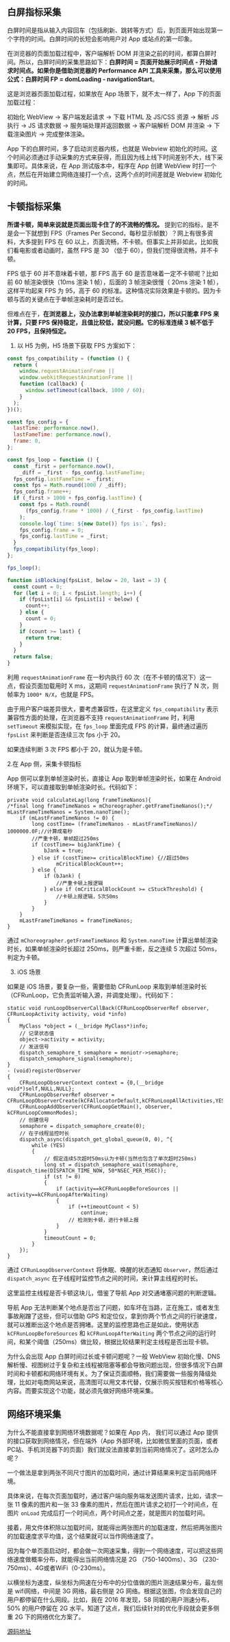 ## 白屏指标采集

白屏时间是指从输入内容回车（包括刷新、跳转等方式）后，到页面开始出现第一个字符的时间。白屏时间的长短会影响用户对 App 或站点的第一印象。

在浏览器的页面加载过程中，客户端解析 DOM 并渲染之前的时间，都算白屏时间。所以，白屏时间的采集思路如下：**白屏时间 = 页面开始展示时间点 - 开始请求时间点。如果你是借助浏览器的 Performance API 工具来采集，那么可以使用公式：白屏时间 FP = domLoading - navigationStart**。

这是浏览器页面加载过程，如果放在 App 场景下，就不太一样了，App 下的页面加载过程：

初始化 WebView -> 客户端发起请求 -> 下载 HTML 及 JS/CSS 资源 -> 解析 JS 执行 -> JS 请求数据 -> 服务端处理并返回数据 -> 客户端解析 DOM 并渲染 -> 下载渲染图片 -> 完成整体渲染。

App 下的白屏时间，多了启动浏览器内核，也就是 Webview 初始化的时间。这个时间必须通过手动采集的方式来获得，而且因为线上线下时间差别不大，线下采集即可。具体来说，在 App 测试版本中，程序在 App 创建 WebView 时打一个点，然后在开始建立网络连接打一个点，这两个点的时间差就是 Webview 初始化的时间。

## 卡顿指标采集

**所谓卡顿，简单来说就是页面出现卡住了的不流畅的情况。** 提到它的指标，是不是会一下就想到 FPS（Frames Per Second，每秒显示帧数）？网上有很多资料，大多提到 FPS 在 60 以上，页面流畅，不卡顿。但事实上并非如此，比如我们看电影或者动画时，虽然 FPS 是 30 （低于 60），但我们觉得很流畅，并不卡顿。

FPS 低于 60 并不意味着卡顿，那 FPS 高于 60 是否意味着一定不卡顿呢？比如前 60 帧渲染很快（10ms 渲染 1 帧），后面的 3 帧渲染很慢（ 20ms 渲染 1 帧），这样平均起来 FPS 为 95，高于 60 的标准。这种情况实际效果是卡顿的。因为卡顿与否的关键点在于单帧渲染耗时是否过长。

但难点在于，**在浏览器上，没办法拿到单帧渲染耗时的接口，所以只能拿 FPS 来计算，只要 FPS 保持稳定，且值比较低，就没问题。它的标准连续 3 帧不低于 20 FPS，且保持恒定。**

1. 以 H5 为例，H5 场景下获取 FPS 方案如下：

```javaScript
const fps_compatibility = (function () {
  return (
    window.requestAnimationFrame ||
    window.webkitRequestAnimationFrame ||
    function (callback) {
      window.setTimeout(callback, 1000 / 60);
    }
  );
})();

const fps_config = {
  lastTime: performance.now(),
  lastFameTime: performance.now(),
  frame: 0,
};

const fps_loop = function () {
  const _first = performance.now(),
    _diff = _first - fps_config.lastFameTime;
  fps_config.lastFameTime = _first;
  const fps = Math.round(1000 / _diff);
  fps_config.frame++;
  if (_first > 1000 + fps_config.lastTime) {
    const fps = Math.round(
      (fps_config.frame * 1000) / (_first - fps_config.lastTime)
    );
    console.log(`time: ${new Date()} fps is:`, fps);
    fps_config.frame = 0;
    fps_config.lastTime = _first;
  }
  fps_compatibility(fps_loop);
};

fps_loop();

function isBlocking(fpsList, below = 20, last = 3) {
  const count = 0;
  for (let i = 0; i < fpsList.length; i++) {
    if (fpsList[i] && fpsList[i] < below) {
      count++;
    } else {
      count = 0;
    }
    if (count >= last) {
      return true;
    }
  }
  return false;
}
```

利用 `requestAnimationFrame` 在一秒内执行 60 次（在不卡顿的情况下）这一点，假设页面加载用时 X ms，这期间 `requestAnimationFrame` 执行了 N 次，则帧率为 `1000* N/X`，也就是 FPS。

由于用户客户端差异很大，要考虑兼容性，在这里定义 `fps_compatibility` 表示兼容性方面的处理，在浏览器不支持 `requestAnimationFrame` 时，利用 `setTimeout` 来模拟实现，在 `fps_loop` 里面完成 FPS 的计算，最终通过遍历 `fpsList` 来判断是否连续三次 fps 小于 20。

如果连续判断 3 次 FPS 都小于 20，就认为是卡顿。

2.在 App 侧，采集卡顿指标

App 侧可以拿到单帧渲染时长，直接让 App 取到单帧渲染时长，如果在 Android 环境下，可以直接取到单帧渲染时长。代码如下：

```
private void calculateLag(long frameTimeNanos){
/*final long frameTimeNanos = mChoreographer.getFrameTimeNanos();*/
mLastFrameTimeNanos = System.nanoTime();
    if (mLastFrameTimeNanos != 0) {
        long costTime= (frameTimeNanos - mLastFrameTimeNanos)/ 1000000.0F;//计算成毫秒
        //严重卡顿，单帧超过250ms
        if (costTime>= bigJankTime) {
            bJank = true;
        } else if (costTime>= criticalBlockTime) {//超过50ms
                mCriticalBlockCount++;
        } else {
            if (bJank) {
                //严重卡顿上报逻辑
            } else if (mCriticalBlockCount >= cStuckThreshold) {
                //卡顿上报逻辑，5次50ms
            }
        }
    }
    mLastFrameTimeNanos = frameTimeNanos;
}
```

通过 `mChoreographer.getFrameTimeNanos` 和 `System.nanoTime` 计算出单帧渲染时长，如果单帧渲染时长超过 250ms，则严重卡断，反之连续 5 次超过 50ms，判定为卡顿。

3.  iOS 场景

如果是 iOS 场景，要复杂一些，需要借助 CFRunLoop 来取到单帧渲染时长（CFRunLoop，它负责监听输入源，并调度处理）。代码如下：

```
static void runLoopObserverCallBack(CFRunLoopObserverRef observer, CFRunLoopActivity activity, void *info)
{
    MyClass *object = (__bridge MyClass*)info;
    // 记录状态值
    object->activity = activity;
    // 发送信号
    dispatch_semaphore_t semaphore = moniotr->semaphore;
    dispatch_semaphore_signal(semaphore);
}
- (void)registerObserver
{
    CFRunLoopObserverContext context = {0,(__bridge void*)self,NULL,NULL};
    CFRunLoopObserverRef observer = CFRunLoopObserverCreate(kCFAllocatorDefault,kCFRunLoopAllActivities,YES,0,&runLoopObserverCallBack,&context);
    CFRunLoopAddObserver(CFRunLoopGetMain(), observer, kCFRunLoopCommonModes);
    // 创建信号
    semaphore = dispatch_semaphore_create(0);
    // 在子线程监控时长
    dispatch_async(dispatch_get_global_queue(0, 0), ^{
        while (YES)
        {
            // 假定连续5次超时50ms认为卡顿(当然也包含了单次超时250ms)
            long st = dispatch_semaphore_wait(semaphore, dispatch_time(DISPATCH_TIME_NOW, 50*NSEC_PER_MSEC));
            if (st != 0)
            {
                if (activity==kCFRunLoopBeforeSources || activity==kCFRunLoopAfterWaiting)
                {
                    if (++timeoutCount < 5)
                        continue;
                    // 检测到卡顿，进行卡顿上报
                }
            }
            timeoutCount = 0;
        }
    });
}
```

通过 `CFRunLoopObserverContext` 将休眠、唤醒的状态通知 `Observer`，然后通过 `dispatch_async` 在子线程时监控节点之间的时间，来计算主线程的时长。

这里监控主线程是否卡顿这块儿，借鉴了导航 App 对交通堵塞问题的判断逻辑。

导航 App 无法判断某个地点是否出了问题，如车坏在当路，正在施工，或者发生事故剐蹭了这些，但可以借助 GPS 和定位仪，拿到你两个节点之间的行驶速度，就可以推断出这个地点是否拥堵。这里的监控思路也正是如此，使用状态 `kCFRunLoopBeforeSources` 和 `kCFRunLoopAfterWaiting` 两个节点之间的运行时间，和某个阈值（250ms）做比较，根据比较结果判定主线程是否出现卡顿。

为什么会出现 App 白屏时间过长或卡顿问题呢？一般 WebView 初始化慢、DNS 解析慢、视图树过于复杂和主线程被阻塞等都会导致问题出现，但很多情况下白屏时间和卡顿都和网络环境有关。为了保证页面顺畅，我们需要做一些服务降级处理，比如对电商网站来说，高清图可以用文本代替，仅展示购买按钮和价格等核心内容。而要实现这个功能，就必须先做好网络环境采集。

## 网络环境采集

为什么不能直接拿到网络环境数据呢？如果在 App 内， 我们可以通过 App 提供的接口获取到网络情况，但在端外（App 外部环境，比如微信里面的页面，或者PC站、手机浏览器下的页面）我们就没法直接拿到当前网络情况了。这时怎么办呢？

一个做法是拿到两张不同尺寸图片的加载时间，通过计算结果来判定当前网络环境。

具体来说，在每次页面加载时，通过客户端向服务端发送图片请求，比如，请求一张 11 像素的图片和一张 33 像素的图片，然后在图片请求之初打一个时间点，在图片 `onLoad` 完成后打一个时间点，两个时间点之差，就是图片的加载时间。

接着，用文件体积除以加载时间，就能得出两张图片的加载速度，然后把两张图片的加载速度求平均值，这个结果就可以当作网络速度了。

因为每个单页面启动时，都会做一次网速采集，得到一个网络速度，可以把这些网络速度做概率分布，就能得出当前网络情况是 2G （750-1400ms）、3G （230-750ms）、4G或者WiFi（0-230ms）。

以横坐标为速度，纵坐标为网速在分布中的分位值做的图片测速结果分布，最左侧是 wifi网络，中间是 3G 网络，最右侧是 2G 网络。根据这张图，你会发现自己的用户都停留在什么网段。比如，我在 2016 年发现，58 同城的用户测速分布，50% 的用户停留在 2G 水平。知道了这点，我们后续针对的优化手段就会更多侧重 2G 下的网络优化方案了。

[源码地址](https://github.com/lagoueduCol/WebPerformanceOptimization-xifeng/tree/master/chapter5)













